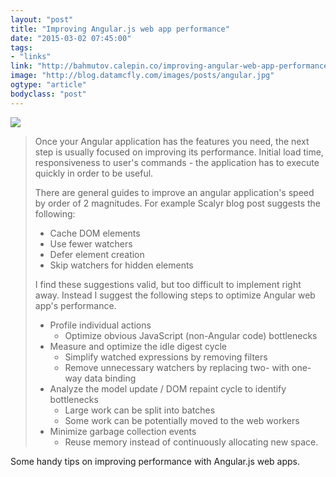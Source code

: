 ```yaml
---
layout: "post"
title: "Improving Angular.js web app performance"
date: "2015-03-02 07:45:00"
tags: 
- "links"
link: "http://bahmutov.calepin.co/improving-angular-web-app-performance-example.html"
image: "http://blog.datamcfly.com/images/posts/angular.jpg"
ogtype: "article"
bodyclass: "post"
---
```


<div class="box-wrap"><div class="box">
	<img src="http://blog.datamcfly.com/images/posts/angular.jpg" />
</div></div>


> Once your Angular application has the features you need, the next step is usually focused on improving its performance. Initial load time, responsiveness to user's commands - the application has to execute quickly in order to be useful. 
>
> There are general guides to improve an angular application's speed by order of 2 magnitudes. For example Scalyr blog post suggests the following:
>
> - Cache DOM elements
> - Use fewer watchers
> - Defer element creation
> - Skip watchers for hidden elements
> 
> I find these suggestions valid, but too difficult to implement right away. Instead I suggest the following steps to optimize Angular web app's performance.
> 
> - Profile individual actions
>   - Optimize obvious JavaScript (non-Angular code) bottlenecks
> - Measure and optimize the idle digest cycle
>   - Simplify watched expressions by removing filters
>   - Remove unnecessary watchers by replacing two- with one-way data binding
> - Analyze the model update / DOM repaint cycle to identify bottlenecks
>   - Large work can be split into batches
>   - Some work can be potentially moved to the web workers
> - Minimize garbage collection events
>   - Reuse memory instead of continuously allocating new space.

Some handy tips on improving performance with Angular.js web apps.